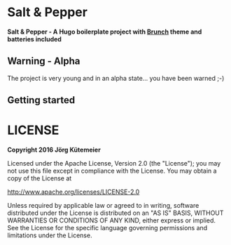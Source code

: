 # Salt & Pepper

**Salt & Pepper - A Hugo boilerplate project with [Brunch](https://github.com/jkuetemeier/brunch-hugo-coffee-bootstrap-theme) theme and batteries included**

## Warning - Alpha

The project is very young and in an alpha state... you have been warned ;-)


## Getting started



# LICENSE

**Copyright 2016 Jörg Kütemeier**

Licensed under the Apache License, Version 2.0 (the "License");
you may not use this file except in compliance with the License.
You may obtain a copy of the License at

http://www.apache.org/licenses/LICENSE-2.0

Unless required by applicable law or agreed to in writing, software
distributed under the License is distributed on an "AS IS" BASIS,
WITHOUT WARRANTIES OR CONDITIONS OF ANY KIND, either express or implied.
See the License for the specific language governing permissions and
limitations under the License.
